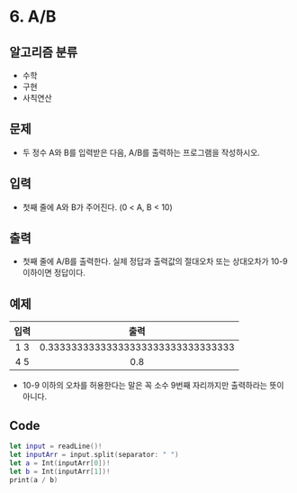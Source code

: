 # 6. A/B
## 알고리즘 분류
* 수학
* 구현
* 사칙연산

## 문제
* 두 정수 A와 B를 입력받은 다음, A/B를 출력하는 프로그램을 작성하시오.

## 입력
* 첫째 줄에 A와 B가 주어진다. (0 < A, B < 10)

## 출력
* 첫째 줄에 A/B를 출력한다. 실제 정답과 출력값의 절대오차 또는 상대오차가 10-9 이하이면 정답이다.

## 예제
|입력|출력|
|:---:|:---:|
|1 3|0.33333333333333333333333333333333|
|4 5|0.8|
* 10-9 이하의 오차를 허용한다는 말은 꼭 소수 9번째 자리까지만 출력하라는 뜻이 아니다.


## Code
```swift
let input = readLine()!
let inputArr = input.split(separator: " ")
let a = Int(inputArr[0])!
let b = Int(inputArr[1])!
print(a / b)
```